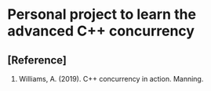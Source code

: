 # Personal project to learn the advanced C++ concurrency

## [Reference]
1. Williams, A. (2019). C++ concurrency in action. Manning.
